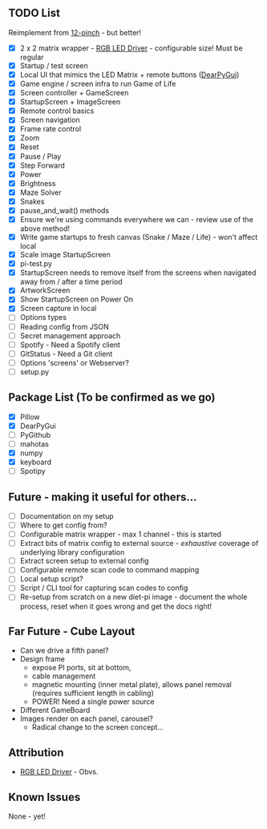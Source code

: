 ## TODO List

Reimplement from [12-pinch](https://github.com/null-loop/12-pinch) - but better!

* [x] 2 x 2 matrix wrapper - [RGB LED Driver](https://github.com/hzeller/rpi-rgb-led-matrix) - configurable size! Must be regular
* [x] Startup / test screen
* [x] Local UI that mimics the LED Matrix + remote buttons ([DearPyGui](https://github.com/hoffstadt/DearPyGui))
* [x] Game engine / screen infra to run Game of Life
* [x] Screen controller + GameScreen
* [x] StartupScreen + ImageScreen
* [x] Remote control basics
* [x] Screen navigation
* [x] Frame rate control
* [x] Zoom
* [x] Reset
* [x] Pause / Play
* [x] Step Forward
* [x] Power
* [x] Brightness
* [x] Maze Solver
* [x] Snakes
* [x] pause_and_wait() methods
* [x] Ensure we're using commands everywhere we can - review use of the above method!
* [x] Write game startups to fresh canvas (Snake / Maze / Life) - won't affect local
* [x] Scale image StartupScreen
* [x] pi-test.py
* [x] StartupScreen needs to remove itself from the screens when navigated away from / after a time period
* [x] ArtworkScreen
* [x] Show StartupScreen on Power On
* [x] Screen capture in local
* [ ] Options types
* [ ] Reading config from JSON
* [ ] Secret management approach
* [ ] Spotify - Need a Spotify client
* [ ] GitStatus - Need a Git client
* [ ] Options 'screens' or Webserver?
* [ ] setup.py

## Package List (To be confirmed as we go)

* [x] Pillow
* [x] DearPyGui
* [ ] PyGithub
* [ ] mahotas
* [x] numpy
* [x] keyboard
* [ ] Spotipy

## Future - making it useful for others...

* [ ] Documentation on my setup
* [ ] Where to get config from?
* [ ] Configurable matrix wrapper - max 1 channel - this is started
* [ ] Extract bits of matrix config to external source - _exhaustive_ coverage of underlying library configuration
* [ ] Extract screen setup to external config
* [ ] Configurable remote scan code to command mapping
* [ ] Local setup script?
* [ ] Script / CLI tool for capturing scan codes to config
* [ ] Re-setup from scratch on a new diet-pi image - document the whole process, reset when it goes wrong and get the docs right!

## Far Future - Cube Layout

* Can we drive a fifth panel?
* Design frame
  * expose PI ports, sit at bottom, 
  * cable management
  * magnetic mounting (inner metal plate), allows panel removal (requires sufficient length in cabling)
  * POWER! Need a single power source
* Different GameBoard
* Images render on each panel, carousel?
  * Radical change to the screen concept...

## Attribution

* [RGB LED Driver](https://github.com/hzeller/rpi-rgb-led-matrix) - Obvs.

## Known Issues

None - yet!